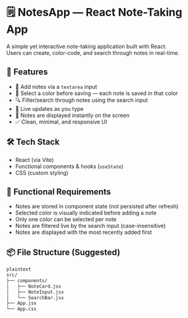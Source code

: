 # 🗒️ NotesApp — React Note-Taking App

A simple yet interactive note-taking application built with React.  
Users can create, color-code, and search through notes in real-time.

## 🚀 Features

- 📝 Add notes via a `textarea` input
- 🎨 Select a color before saving — each note is saved in that color
- 🔍 Filter/search through notes using the search input
- 🎯 Live updates as you type
- 💾 Notes are displayed instantly on the screen
- ✅ Clean, minimal, and responsive UI

## 🛠️ Tech Stack

- React (via Vite)
- Functional components & hooks (`useState`)
- CSS (custom styling)

## 🧪 Functional Requirements

- Notes are stored in component state (not persisted after refresh)
- Selected color is visually indicated before adding a note
- Only one color can be selected per note
- Notes are filtered live by the search input (case-insensitive)
- Notes are displayed with the most recently added first

## 📦 File Structure (Suggested)

````bash
plaintext
src/
├── components/
│   ├── NoteCard.jsx
│   ├── NoteInput.jsx
│   └── SearchBar.jsx
├── App.jsx
└── App.css
`````



